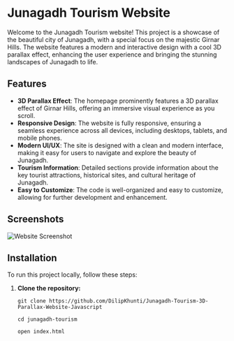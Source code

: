 # Junagadh Tourism Website

Welcome to the Junagadh Tourism website! This project is a showcase of the beautiful city of Junagadh, with a special focus on the majestic Girnar Hills. The website features a modern and interactive design with a cool 3D parallax effect, enhancing the user experience and bringing the stunning landscapes of Junagadh to life.

## Features

- **3D Parallax Effect**: The homepage prominently features a 3D parallax effect of Girnar Hills, offering an immersive visual experience as you scroll.
- **Responsive Design**: The website is fully responsive, ensuring a seamless experience across all devices, including desktops, tablets, and mobile phones.
- **Modern UI/UX**: The site is designed with a clean and modern interface, making it easy for users to navigate and explore the beauty of Junagadh.
- **Tourism Information**: Detailed sections provide information about the key tourist attractions, historical sites, and cultural heritage of Junagadh.
- **Easy to Customize**: The code is well-organized and easy to customize, allowing for further development and enhancement.

## Screenshots

![Website Screenshot](img/screenshot.png)


## Installation

To run this project locally, follow these steps:

1. **Clone the repository:**

   ```
   git clone https://github.com/DilipKhunti/Junagadh-Tourism-3D-Parallax-Website-Javascript
   ```
   ```
   cd junagadh-tourism
   ```
   ```
   open index.html
   ```
